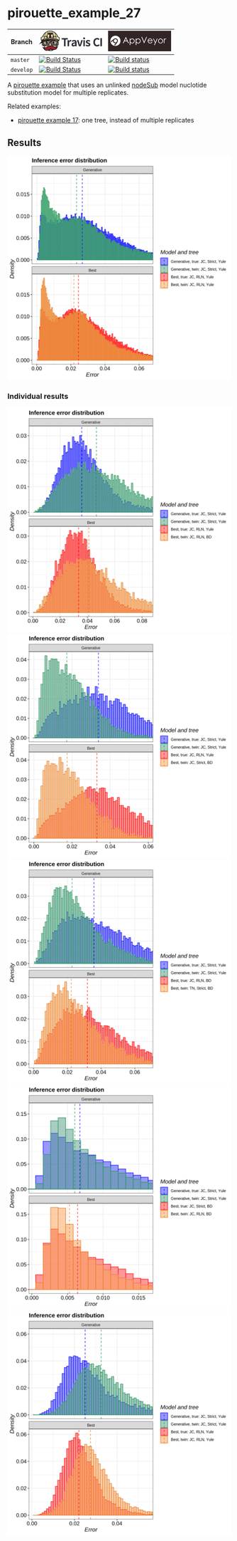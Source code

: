 # pirouette_example_27

Branch   |[![Travis CI logo](pics/TravisCI.png)](https://travis-ci.org)                                                                                                 |[![AppVeyor logo](pics/AppVeyor.png)](https://appveyor.com)                                                                                               
---------|--------------------------------------------------------------------------------------------------------------------------------------------------------------|--------------------------------------------------------------------------------------------------------------------------------------------------------------------------------------------
`master` |[![Build Status](https://travis-ci.org/richelbilderbeek/pirouette_example_27.svg?branch=master)](https://travis-ci.org/richelbilderbeek/pirouette_example_27) |[![Build status](https://ci.appveyor.com/api/projects/status/ilhefx4w9a2c9c7l/branch/master?svg=true)](https://ci.appveyor.com/project/richelbilderbeek/pirouette-example-27/branch/master)
`develop`|[![Build Status](https://travis-ci.org/richelbilderbeek/pirouette_example_27.svg?branch=develop)](https://travis-ci.org/richelbilderbeek/pirouette_example_27)|[![Build status](https://ci.appveyor.com/api/projects/status/ilhefx4w9a2c9c7l/branch/develop?svg=true)](https://ci.appveyor.com/project/richelbilderbeek/pirouette-example-27/branch/develop)

A [pirouette example](https://github.com/richelbilderbeek/pirouette_examples)
that uses an unlinked [nodeSub](https://github.com/thijsjanzen/nodeSub) model
nuclotide substitution model for multiple replicates.

Related examples:

 * [pirouette example 17](https://github.com/richelbilderbeek/pirouette_example_17):
   one tree, instead of multiple replicates

## Results

![](example_27/errors.png)

### Individual results

![](example_27/314/errors.png)
![](example_27/315/errors.png)
![](example_27/316/errors.png)
![](example_27/317/errors.png)
![](example_27/318/errors.png)

